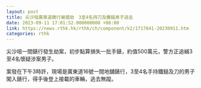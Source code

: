 ```yaml
---
layout: post
title: 尖沙咀廣東道錶行被搶劫　3至4名持刀及鐵鎚男子逃去
date: 2023-09-11 17:01:52.000000000 +08:00
link: https://news.rthk.hk/rthk/ch/component/k2/1717841-20230911.htm
categories: rthk
---
```


尖沙咀一間錶行發生劫案，初步點算損失一批手錶，約值500萬元，警方正追緝3至4名懷疑涉案男子。

案發在下午3時許，現場是廣東道16號一間地舖錶行，3至4名手持鐵鎚及刀的男子闖入錶行，得手後登上接載的車輛，逃去無蹤。
